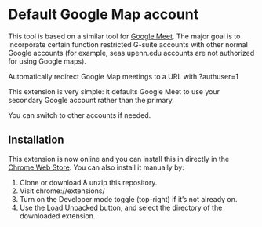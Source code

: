 Default Google Map account
===========================

This tool is based on a similar tool for [Google Meet](https://github.com/nilbus/default-google-meet-account). The major goal is to incorporate certain function restricted G-suite accounts with other normal Google accounts (for example, seas.upenn.edu accounts are not authorized for using Google maps). 

Automatically redirect Google Map meetings to a URL with ?authuser=1

This extension is very simple: it defaults Google Meet to use your secondary Google account rather than the primary.

You can switch to other accounts if needed. 

Installation
------------

This extension is now online and you can install this in directly in the [Chrome Web Store](https://chrome.google.com/webstore/detail/default-google-map-accoun/pkbkknjbagnolnildkgiddlobimjndcg?hl=zh-CN&authuser=0). You can also install it manually by:

1. Clone or download & unzip this repository.
2. Visit chrome://extensions/
3. Turn on the Developer mode toggle (top-right) if it’s not already on.
4. Use the Load Unpacked button, and select the directory of the downloaded extension.

